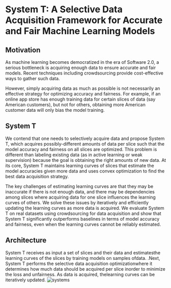 # System T: A Selective Data Acquisition Framework for Accurate and Fair Machine Learning Models

## Motivation
As machine learning becomes democratized in the era of Software 2.0, a serious bottleneck is acquiring enough data to ensure accurate and fair models. Recent techniques including crowdsourcing provide cost-effective ways to gather such data. 

However, simply acquiring data as much as possible is not necessarily an effective strategy for optimizing accuracy and fairness. For example, if an online app store has enough training data for certain slices of data (say American customers), but not for others, obtaining more American customer data will only bias the model training. 

## System T
We contend that one needs to selectively acquire data and propose System T, which acquires possibly-different amounts of data per slice such that the model accuracy and fairness on all slices are optimized. This problem is different than labeling existing data (as in active learning or weak supervision) because the goal is obtaining the right amounts of new data. At its core, System T maintains learning curves of slices that estimate the model accuracies given more data and uses convex optimization to find the best data acquisition strategy. 

The key challenges of estimating learning curves are that they may be inaccurate if there is not enough data, and there may be dependencies among slices where acquiring data for one slice influences the learning curves of others. We solve these issues by iteratively and efficiently updating the learning curves as more data is acquired. We evaluate System T on real datasets using crowdsourcing for data acquisition and show that System T significantly outperforms baselines in terms of model accuracy and fairness, even when the learning curves cannot be reliably estimated. 

## Architecture
System T receives as input a set of slices and their data and estimatesthe learning curves of the slices by training models on samples ofdata. .Next, System T performs the selective data acquisition optimizationwhere it determines how much data should be acquired per slice inorder to minimize the loss and unfairness. As data is acquired, thelearning curves can be iteratively updated. 
![systems](https://user-images.githubusercontent.com/67897374/86583165-c9960e00-bfbd-11ea-8a1f-4becfc53138c.jpg)
